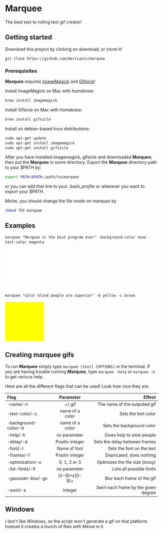 # Marquee
The best text to rolling text gif creator!
## Getting started

Download this project by clicking on download, or clone it!
```
git clone https://github.com/HerrLantz/marquee
```

### Prerequisites

**Marquee** requires [ImageMagick](https://www.imagemagick.org/script/index.php) and [Gifsicle](http://www.lcdf.org/gifsicle/)!

Install ImageMagick on Mac with homebrew:
```bash
brew install imagemagick
```
Install Gifsicle on Mac with homebrew:
```bash
brew install gifsicle
```

Install on debian-based linux distributions:
```
sudo apt-get update
sudo apt-get install imagemagick
sudo apt-get install gifsicle
```

After you have installed imagemagick, gifsicle and downloaded **Marquee**; then put the **Marquee** in some directory.
Export the **Marquee** directory path to your $PATH by:
```bash
export PATH=$PATH:/path/to/marquee
```
or you can add that line to your *.bash_profile* or wherever you want to export your $PATH.

Micke, you should change the file mode on *marquee* by
```bash
chmod 755 marquee
```


## Examples

```
marquee "Marquee is the best program ever" -background-color none -text-color magenta
```
![A great example](https://raw.githubusercontent.com/HerrLantz/marquee/master/examples/example1.gif "Look at that nice text")

```
marquee "Color blind people are superior" -b yellow -c brown
```
![Another great example](https://raw.githubusercontent.com/HerrLantz/marquee/master/examples/example2.gif "I wish I was like Patric")

## Creating marquee gifs
To run **Marquee** simply type `marquee [text] [OPTIONS]` in the terminal.
If you are having trouble running **Marquee**, type `marquee -help` or `marquee -h` to get various help.


Here are all the different flags that can be used! Look how nice they are.

|Flag	             |Parameter	      |Effect                               |
|:-------------------|:--------------:|------------------------------------:|
|-name/-n            |.+\\.gif        |The name of the outputed gif         |
|-text-color/-c.     |name of a color |Sets the text color 		            |
|-background-color/-b|name of a color |Sets the background color            |
|-help/-h            |no parameter    |Gives help to slow people            |
|-delay/-d 			 |Positiv integer |Sets the delay between frames        |
|-font/-t            |Name of font    |Sets the font on the text            |
|-frames/-f          |Positiv integer |Depricated, does nothing             |
|-optimization/-o    |0, 1, 2 or 3    |Optimizes the file size (lossy)      |
|-list-fonts/-lf     |no parameter    |Lists all possible fonts             |
|-gaussian-blur/-gs  |[0-9]+x[0-9]+   |Blur each frame of the gif           |
|-swirl/-s           |Integer         |Swirl each frame by the given degree | 

## Windows

I don't like Windows, so the script won't generate a gif on that platform. Instead it creates a bunch of files with *Meow* in it.
